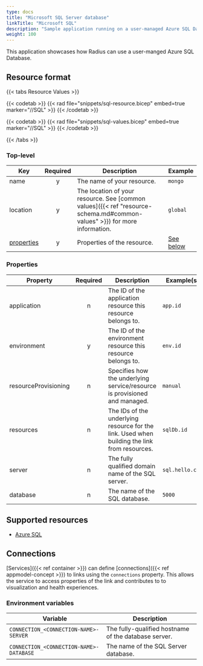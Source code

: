 ```yaml
---
type: docs
title: "Microsoft SQL Server database"
linkTitle: "Microsoft SQL"
description: "Sample application running on a user-managed Azure SQL Database"
weight: 100
---
```


This application showcases how Radius can use a user-manged Azure SQL Database.

## Resource format

{{< tabs Resource Values >}}

{{< codetab >}}
{{< rad file="snippets/sql-resource.bicep" embed=true marker="//SQL" >}}
{{< /codetab >}}

{{< codetab >}}
{{< rad file="snippets/sql-values.bicep" embed=true marker="//SQL" >}}
{{< /codetab >}}

{{< /tabs >}}

### Top-level

| Key  | Required | Description | Example |
|------|:--------:|-------------|---------|
| name | y | The name of your resource. | `mongo`
| location | y | The location of your resource. See [common values]({{< ref "resource-schema.md#common-values" >}}) for more information. | `global`
| [properties](#properties) | y | Properties of the resource. | [See below](#properties)

### Properties

| Property | Required | Description | Example(s) |
|----------|:--------:|-------------|------------|
| application | n | The ID of the application resource this resource belongs to. | `app.id`
| environment | y | The ID of the environment resource this resource belongs to. | `env.id`
| resourceProvisioning | n | Specifies how the underlying service/resource is provisioned and managed. | `manual`
| resources  | n | The IDs of the underlying resource for the link. Used when building the link from resources. | `sqlDb.id`
| server | n | The fully qualified domain name of the SQL server. | `sql.hello.com`
| database | n | The name of the SQL database. | `5000`

## Supported resources

- [Azure SQL](https://docs.microsoft.com/en-us/azure/azure-sql/)

## Connections

[Services]({{< ref container >}}) can define [connections]({{< ref appmodel-concept >}}) to links using the `connections` property. This allows the service to access properties of the link and contributes to to visualization and health experiences.

### Environment variables

| Variable | Description |
|----------|-------------|
| `CONNECTION_<CONNECTION-NAME>-SERVER` | The fully-qualified hostname of the database server. |
| `CONNECTION_<CONNECTION-NAME>-DATABASE` | The name of the SQL Server database. |
